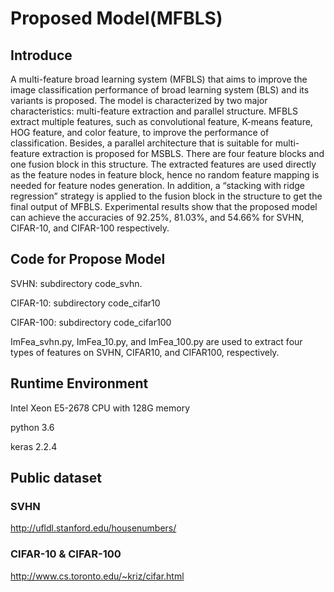 # Proposed Model(MFBLS)

## Introduce
A multi-feature broad learning system (MFBLS) that aims to improve the image classification performance of broad learning system (BLS) and its variants is proposed. The model is characterized by two major characteristics: multi-feature extraction and parallel structure. MFBLS extract multiple features, such as convolutional feature, K-means feature, HOG feature, and color feature, to improve the performance of classification.  Besides, a parallel architecture that is suitable for multi-feature extraction is proposed for MSBLS. There are four feature blocks and one fusion block in this structure. The extracted features are used directly as the feature nodes in feature block, hence no random feature mapping is needed for feature nodes generation. In addition, a “stacking with ridge regression” strategy is applied to the fusion block in the structure to get the final output of MFBLS. Experimental results show that the proposed model can achieve the accuracies of 92.25%, 81.03%, and 54.66% for SVHN, CIFAR-10, and CIFAR-100 respectively.

## Code for Propose Model

SVHN: subdirectory code_svhn.

CIFAR-10: subdirectory code_cifar10

CIFAR-100: subdirectory code_cifar100

ImFea_svhn.py, ImFea_10.py, and ImFea_100.py are used to extract four types of features on SVHN, CIFAR10, and CIFAR100, respectively.

## Runtime Environment 
Intel Xeon E5-2678 CPU with 128G memory

python 3.6

keras 2.2.4

## Public dataset

### SVHN

http://ufldl.stanford.edu/housenumbers/

### CIFAR-10 & CIFAR-100

http://www.cs.toronto.edu/~kriz/cifar.html
